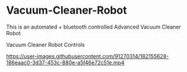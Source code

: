 # Vacuum-Cleaner-Robot
This is an automated + bluetooth controlled Advanced Vacuum Cleaner Robot 


Vacuum Cleaner Robot Controls

https://user-images.githubusercontent.com/91270314/182155628-186eaac0-3d37-453c-880e-a5f46e72c51e.mp4

